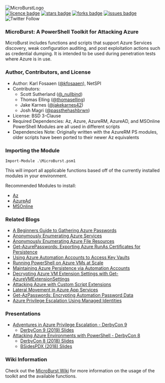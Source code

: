 ![MicroBurstLogo](http://blog.netspi.com/wp-content/uploads/2020/03/Microburst_Github.png) 
<br> 
[![licence badge]][licence] 
[![stars badge]][stars] 
[![forks badge]][forks] 
[![issues badge]][issues]
![Twitter Follow](https://img.shields.io/twitter/follow/kfosaaen.svg?style=social)


[licence badge]:https://img.shields.io/badge/license-New%20BSD-blue.svg
[stars badge]:https://img.shields.io/github/stars/NetSPI/MicroBurst.svg
[forks badge]:https://img.shields.io/github/forks/NetSPI/MicroBurst.svg
[issues badge]:https://img.shields.io/github/issues/NetSPI/MicroBurst.svg


[licence]:https://github.com/NetSPI/MicroBurst/blob/master/LICENSE.txt
[stars]:https://github.com/NetSPI/MicroBurst/stargazers
[forks]:https://github.com/NetSPI/MicroBurst/network
[issues]:https://github.com/NetSPI/MicroBurst/issues


### MicroBurst: A PowerShell Toolkit for Attacking Azure

MicroBurst includes functions and scripts that support Azure Services discovery, weak configuration auditing, and post exploitation actions such as credential dumping. It is intended to be used during penetration tests where Azure is in use.

### Author, Contributors, and License
* Author: Karl Fosaaen ([@kfosaaen](https://twitter.com/kfosaaen)), NetSPI
* Contributors: 
	* Scott Sutherland ([@_nullbind](https://twitter.com/_nullbind))
	* Thomas Elling ([@thomaselling](https://twitter.com/thomas_elling))
	* Jake Karnes ([@jakekarnes42](https://twitter.com/jakekarnes42))
	* Josh Magri ([@passthehashbrwn](https://twitter.com/passthehashbrwn))
* License: BSD 3-Clause
* Required Dependencies: Az, Azure, AzureRM, AzureAD, and MSOnline PowerShell Modules are all used in different scripts
* Dependencies Note: Originally written with the AzureRM PS modules, older scripts have been ported to their newer Az equivalents

### Importing the Module
	Import-Module .\MicroBurst.psm1
This will import all applicable functions based off of the currently installed modules in your environment.

Recommended Modules to install:
* <a href="https://docs.microsoft.com/en-us/powershell/azure/new-azureps-module-az?view=azps-3.6.1">Az</a>
* <a href="https://docs.microsoft.com/en-us/powershell/module/azuread/?view=azureadps-2.0">AzureAd</a>
* <a href="https://docs.microsoft.com/en-us/powershell/module/msonline/?view=azureadps-1.0">MSOnline</a>

### Related Blogs
* <a href="https://blog.netspi.com/a-beginners-guide-to-gathering-azure-passwords/">A Beginners Guide to Gathering Azure Passwords</a>
* <a href="https://blog.netspi.com/enumerating-azure-services/">Anonymously Enumerating Azure Services</a>
* <a href="https://blog.netspi.com/anonymously-enumerating-azure-file-resources/">Anonymously Enumerating Azure File Resources</a>
* <a href="https://blog.netspi.com/exporting-azure-runas-certificates/">Get-AzurePasswords: Exporting Azure RunAs Certificates for Persistence</a>
* <a href="https://blog.netspi.com/azure-automation-accounts-key-stores">Using Azure Automation Accounts to Access Key Vaults</a>
* <a href="https://blog.netspi.com/running-powershell-scripts-on-azure-vms">Running PowerShell on Azure VMs at Scale</a>
* <a href="https://blog.netspi.com/maintaining-azure-persistence-via-automation-accounts/">Maintaining Azure Persistence via Automation Accounts</a>
* <a href="https://blog.netspi.com/decrypting-azure-vm-extension-settings-with-get-azurevmextensionsettings/">Decrypting Azure VM Extension Settings with Get-AzureVMExtensionSettings</a>
* <a href="https://blog.netspi.com/attacking-azure-with-custom-script-extensions/">Attacking Azure with Custom Script Extensions</a>
* <a href="https://blog.netspi.com/lateral-movement-azure-app-services/">Lateral Movement in Azure App Services</a>
* <a href="https://blog.netspi.com/encrypting-password-data-in-get-azpasswords/">Get-AzPasswords: Encrypting Automation Password Data</a>
* <a href="https://blog.netspi.com/azure-privilege-escalation-using-managed-identities/">Azure Privilege Escalation Using Managed Identities</a>

### Presentations
* <a href="https://www.youtube.com/watch?v=EYtw-XPml0w">Adventures in Azure Privilege Escalation - DerbyCon 9</a>
  - <a href="https://notpayloads.blob.core.windows.net/slides/Azure-PrivEsc-DerbyCon9.pdf">DerbyCon 9 (2019) Slides</a>
* <a href="https://www.youtube.com/watch?v=IdORwgxDpkw">Attacking Azure Environments with PowerShell - DerbyCon 8</a>
  - <a href="https://www.slideshare.net/kfosaaen/derbycon-8-attacking-azure-environments-with-powershell">DerbyCon 8 (2018) Slides</a>
  - <a href="https://www.slideshare.net/kfosaaen/bsides-portland-attacking-azure-environments-with-powershell">BSidesPDX (2018) Slides</a>
	
### Wiki Information
Check out the [MicroBurst Wiki](https://github.com/NetSPI/MicroBurst/wiki) for more information on the usage of the toolkit and the available functions.
